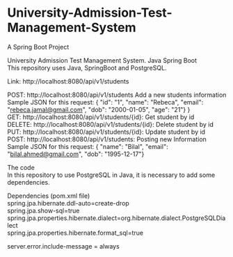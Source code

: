 # University-Admission-Test-Management-System
A Spring Boot Project

University Admission Test Management System.  Java Spring Boot  
This repository uses Java, SpringBoot and PostgreSQL.  

Link: http://localhost:8080/api/v1/students  

POST: http://localhost:8080/api/v1/students Add a new students information  
Sample JSON for this request: { "id": "1", "name": "Rebeca", "email": "rebeca.jamal@gmail.com", "dob": "2000-01-05", "age": "21"} }  
GET: http://localhost:8080/api/v1/students/{id}: Get student by id  
DELETE: http://localhost:8080/api/v1/students/{id}: Delete student by id  
PUT: http://localhost:8080/api/v1/students/{id}: Update student by id  
POST: http://localhost:8080/api/v1/students: Posting new Information  
Sample JSON for this request: { "name": "Bilal", "email": "bilal.ahmed@gmail.com", "dob": "1995-12-17"}  

The code  
In this repository to use PostgreSQL in Java, it is necessary to add some dependencies.  

Dependencies (pom.xml file)  
spring.jpa.hibernate.ddl-auto=create-drop  
spring.jpa.show-sql=true  
spring.jpa.properties.hibernate.dialect=org.hibernate.dialect.PostgreSQLDialect  
spring.jpa.properties.hibernate.format_sql=true  

server.error.include-message = always  
